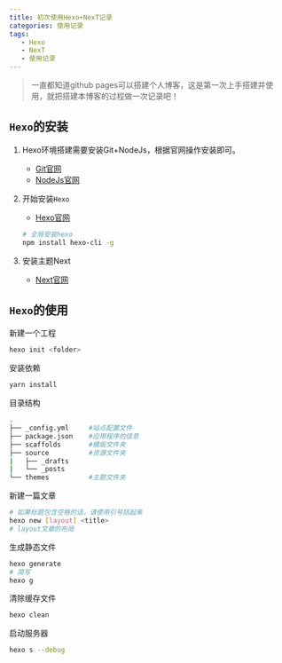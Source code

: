 ```yaml
---
title: 初次使用Hexo+NexT记录
categories: 使用记录
tags:
   - Hexo
   - NexT
   - 使用记录
---
```

> 一直都知道github pages可以搭建个人博客，这是第一次上手搭建并使用，就把搭建本博客的过程做一次记录吧！


## `Hexo`的安装

1. Hexo环境搭建需要安装Git+NodeJs，根据官网操作安装即可。
    - [Git官网](https://git-scm.com/)
    - [NodeJs官网](https://nodejs.org/zh-cn/)

2. 开始安装`Hexo`

    - [Hexo官网](https://hexo.io/zh-cn/)

   ```bash
   # 全局安装hexo
   npm install hexo-cli -g
   ```

3. 安装主题Next

    - [Next官网](https://theme-next.iissnan.com/)

## `Hexo`的使用

新建一个工程

```bash
hexo init <folder>
```

安装依赖

```bash
yarn install
```

目录结构

```bash
.
├── _config.yml		#站点配置文件
├── package.json	#应用程序的信息
├── scaffolds		#模版文件夹
├── source			#资源文件夹
|   ├── _drafts
|   └── _posts
└── themes			#主题文件夹
```

新建一篇文章

```bash
# 如果标题包含空格的话，请使用引号括起来
hexo new [layout] <title>
# layout文章的布局
```

生成静态文件

```bash
hexo generate
# 简写
hexo g
```

清除缓存文件

```bash
hexo clean
```

启动服务器

```bash
hexo s --debug
```

